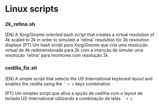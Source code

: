 # Linux scripts

###  2k_retina.sh
  [EN] A Xorg/Gnome oriented bash script that creates a virtual resolution of 4k scaled to 2k in order to simulate a 'retina' resolution for 2k resolution displays
  [PT] Um bash script para Xorg/Gnome que cria uma resolução virtual de 4k redimensionada para 2k com a intenção de simular uma resolução 'retina' para monitores com resolução 2k 

###  cedilla_fix.sh
  [EN] A simple script that selects the US-International keyboard layout and enables the cedilla using the ```' + c``` keys combination
  
  [PT] Um simples script que ativa a opção de cedilha com o layout de teclado US-International utilizando a combinação de telas  ```´ + c```
